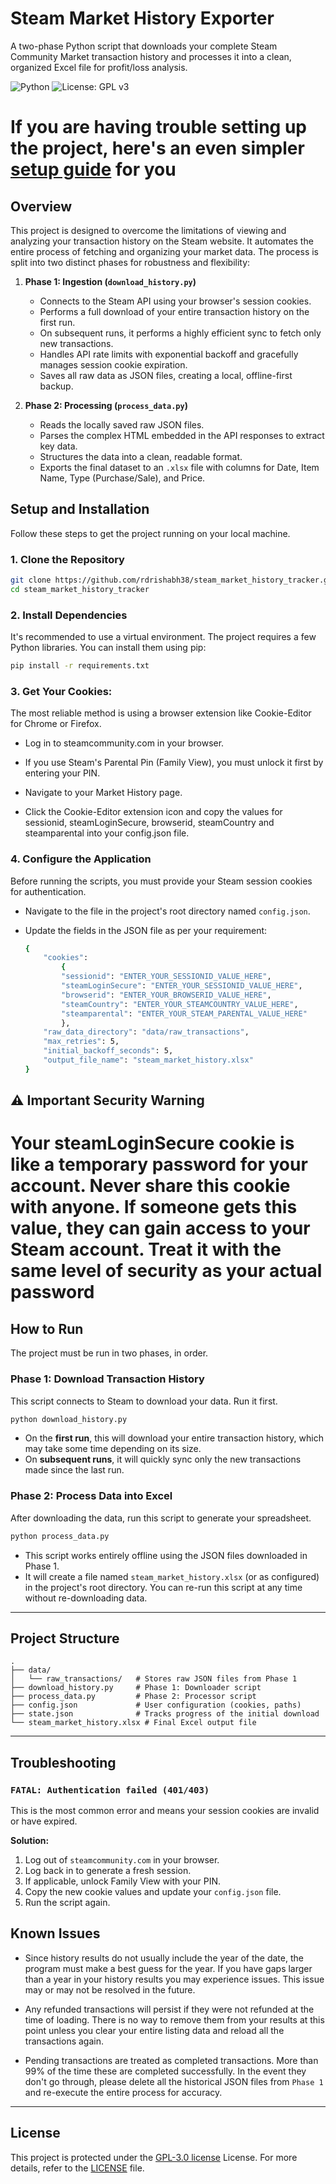 # Steam Market History Exporter

A two-phase Python script that downloads your complete Steam Community Market transaction history and processes it into a clean, organized Excel file for profit/loss analysis.

![Python](https://img.shields.io/badge/python-3.8+-blue.svg)
![License: GPL v3](https://img.shields.io/badge/License-GPLv3-blue.svg)


# If you are having trouble setting up the project, here's an even simpler [setup guide](https://github.com/rdrishabh38/steam_market_history_tracker/blob/master/SETUP_GUIDE.md) for you


## Overview

This project is designed to overcome the limitations of viewing and analyzing your transaction history on the Steam website. It automates the entire process of fetching and organizing your market data. The process is split into two distinct phases for robustness and flexibility:

1.  **Phase 1: Ingestion (`download_history.py`)**
    * Connects to the Steam API using your browser's session cookies.
    * Performs a full download of your entire transaction history on the first run.
    * On subsequent runs, it performs a highly efficient sync to fetch only new transactions.
    * Handles API rate limits with exponential backoff and gracefully manages session cookie expiration.
    * Saves all raw data as JSON files, creating a local, offline-first backup.

2.  **Phase 2: Processing (`process_data.py`)**
    * Reads the locally saved raw JSON files.
    * Parses the complex HTML embedded in the API responses to extract key data.
    * Structures the data into a clean, readable format.
    * Exports the final dataset to an `.xlsx` file with columns for Date, Item Name, Type (Purchase/Sale), and Price.

## Setup and Installation

Follow these steps to get the project running on your local machine.

### 1. Clone the Repository

```bash
git clone https://github.com/rdrishabh38/steam_market_history_tracker.git
cd steam_market_history_tracker
```

### 2. Install Dependencies

It's recommended to use a virtual environment. The project requires a few Python libraries. You can install them using pip:

```bash
pip install -r requirements.txt
```

### 3. Get Your Cookies:

The most reliable method is using a browser extension like Cookie-Editor for Chrome or Firefox.

* Log in to steamcommunity.com in your browser.

* If you use Steam's Parental Pin (Family View), you must unlock it first by entering your PIN.

* Navigate to your Market History page.

* Click the Cookie-Editor extension icon and copy the values for sessionid, steamLoginSecure, browserid, steamCountry and steamparental into your config.json file.


### 4. Configure the Application

Before running the scripts, you must provide your Steam session cookies for authentication.

* Navigate to the file in the project's root directory named ```config.json```.

* Update the fields in the JSON file as per your requirement:

    ```bash
    {
        "cookies": 
            {
            "sessionid": "ENTER_YOUR_SESSIONID_VALUE_HERE",
            "steamLoginSecure": "ENTER_YOUR_SESSIONID_VALUE_HERE",
            "browserid": "ENTER_YOUR_BROWSERID_VALUE_HERE",
            "steamCountry": "ENTER_YOUR_STEAMCOUNTRY_VALUE_HERE",
            "steamparental": "ENTER_YOUR_STEAM_PARENTAL_VALUE_HERE"
            },
        "raw_data_directory": "data/raw_transactions",
        "max_retries": 5,
        "initial_backoff_seconds": 5,
        "output_file_name": "steam_market_history.xlsx"
    }

## ⚠️ Important Security Warning
# Your steamLoginSecure cookie is like a temporary password for your account. Never share this cookie with anyone. If someone gets this value, they can gain access to your Steam account. Treat it with the same level of security as your actual password

## How to Run

The project must be run in two phases, in order.

### Phase 1: Download Transaction History

This script connects to Steam to download your data. Run it first.

```bash
python download_history.py
```

* On the **first run**, this will download your entire transaction history, which may take some time depending on its size.
* On **subsequent runs**, it will quickly sync only the new transactions made since the last run.

### Phase 2: Process Data into Excel

After downloading the data, run this script to generate your spreadsheet.

```bash
python process_data.py
```

* This script works entirely offline using the JSON files downloaded in Phase 1.
* It will create a file named `steam_market_history.xlsx` (or as configured) in the project's root directory. You can re-run this script at any time without re-downloading data.

---
## Project Structure

```
.
├── data/
│   └── raw_transactions/   # Stores raw JSON files from Phase 1
├── download_history.py     # Phase 1: Downloader script
├── process_data.py         # Phase 2: Processor script
├── config.json             # User configuration (cookies, paths)
├── state.json              # Tracks progress of the initial download
└── steam_market_history.xlsx # Final Excel output file
```

---
## Troubleshooting

### `FATAL: Authentication failed (401/403)`

This is the most common error and means your session cookies are invalid or have expired.

**Solution:**
1.  Log out of `steamcommunity.com` in your browser.
2.  Log back in to generate a fresh session.
3.  If applicable, unlock Family View with your PIN.
4.  Copy the new cookie values and update your `config.json` file.
5.  Run the script again.


##  Known Issues

* Since history results do not usually include the year of the date, the program must make a best guess for the year. If you have gaps larger than a year in your history results you may experience issues. This issue may or may not be resolved in the future.

* Any refunded transactions will persist if they were not refunded at the time of loading. There is no way to remove them from your results at this point unless you clear your entire listing data and reload all the transactions again.

* Pending transactions are treated as completed transactions. More than 99% of the time these are completed successfully. In the event they don't go through, please delete all the historical JSON files from ```Phase 1``` and re-execute the entire process for accuracy.

---
##  License

This project is protected under the [GPL-3.0 license](https://choosealicense.com/licenses) License. For more details, refer to the [LICENSE](https://github.com/rdrishabh38/steam_market_history_tracker/blob/master/LICENSE.md) file.
